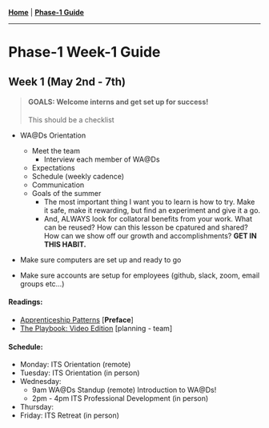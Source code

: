 **[Home](../README.md)** | **[Phase-1 Guide](../README.md)**
___
# Phase-1 Week-1 Guide

  ## Week 1 (May 2nd - 7th)
  > #### GOALS: Welcome interns and get set up for success!
  > This should be a checklist

  - WA@Ds Orientation
    - Meet the team
      - Interview each member of WA@Ds
    - Expectations
    - Schedule (weekly cadence)
    - Communication
    - Goals of the summer 
        - The most important thing I want you to learn is how to try. Make it safe, make it rewarding, but find an experiment and give it a go. 
        - And, ALWAYS look for collatoral benefits from your work. What can be reused? How can this lesson be cpatured and shared? How can we show off our growth and accomplishments? **GET IN THIS HABIT.**
  
  - Make sure computers are set up and ready to go
  - Make sure accounts are setup for employees (github, slack, zoom, email groups etc…)

#### Readings: 
  - [Apprenticeship Patterns](https://www.oreilly.com/library/view/apprenticeship-patterns/9780596806842/ch01.html) [**Preface**]
  - [The Playbook: Video Edition](https://thoughtbot.com/upcase/the-playbook-video-edition) [planning - team]

#### Schedule: 
- Monday: ITS Orientation (remote)
- Tuesday: ITS Orientation (in person)
- Wednesday: 
  - 9am WA@Ds Standup (remote) Introduction to WA@Ds!
  - 2pm - 4pm ITS Professional Development (in person)
- Thursday: 
- Friday: ITS Retreat (in person)
